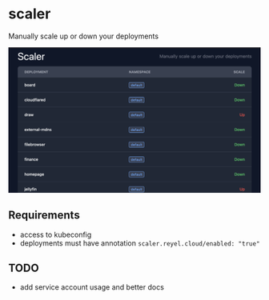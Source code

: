 # scaler

Manually scale up or down your deployments

![screenshot](screenshot/list.png)

## Requirements

- access to kubeconfig
- deployments must have annotation `scaler.reyel.cloud/enabled: "true"`


## TODO

- add service account usage and better docs